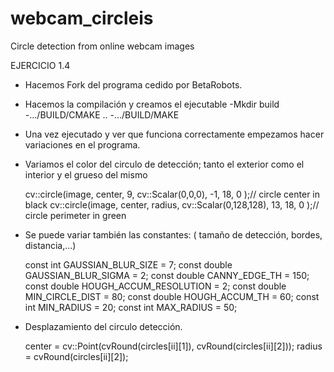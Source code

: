 # webcam_circleis
Circle detection from online webcam images

EJERCICIO 1.4

- Hacemos Fork del programa cedido por BetaRobots.
- Hacemos la compilación y creamos el ejecutable
  -Mkdir build
  -.../BUILD/CMAKE ..
  -.../BUILD/MAKE
  
- Una vez ejecutado y ver que funciona correctamente empezamos hacer variaciones en el programa.

- Variamos el color del circulo de detección; tanto el exterior como el interior y el grueso del mismo

    cv::circle(image, center, 9, cv::Scalar(0,0,0), -1, 18, 0 );// circle center in black
    cv::circle(image, center, radius, cv::Scalar(0,128,128), 13, 18, 0 );// circle perimeter in green
    
- Se puede variar también las constantes: ( tamaño de detección, bordes, distancia,...)

  const int GAUSSIAN_BLUR_SIZE = 7;
  const double GAUSSIAN_BLUR_SIGMA = 2;
  const double CANNY_EDGE_TH = 150;
  const double HOUGH_ACCUM_RESOLUTION = 2;
  const double MIN_CIRCLE_DIST = 80;
  const double HOUGH_ACCUM_TH = 60;
  const int MIN_RADIUS = 20;
  const int MAX_RADIUS = 50;
  
 - Desplazamiento del circulo detección.

     center = cv::Point(cvRound(circles[ii][1]), cvRound(circles[ii][2]));
     radius = cvRound(circles[ii][2]);
     
  

  
